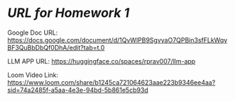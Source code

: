 # *URL for Homework 1*

Google Doc URL: https://docs.google.com/document/d/1QvWlPB9SgvyaO7QPBin3sfFLkWqyBF3QuBbDbQf0DhA/edit?tab=t.0

LLM APP URL: https://huggingface.co/spaces/rprav007/llm-app

Loom Video Link: https://www.loom.com/share/b1245ca721064623aae223b9346ee4aa?sid=74a2485f-a5aa-4e3e-94bd-5b861e5cb93d

